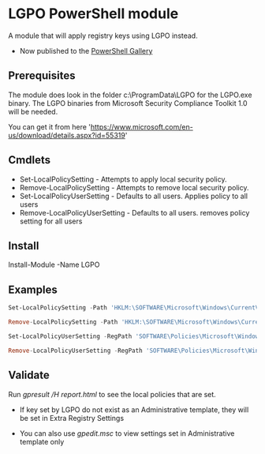 # LGPO PowerShell module

A module that will apply registry keys using LGPO instead.

- Now published to the [PowerShell Gallery](https://www.powershellgallery.com/packages/LGPO/1.0.1)
## Prerequisites

The module does look in the folder c:\ProgramData\LGPO for the LGPO.exe binary.
The LGPO binaries from Microsoft Security Compliance Toolkit 1.0 will be needed.

You can get it from here 'https://www.microsoft.com/en-us/download/details.aspx?id=55319'

## Cmdlets

 - Set-LocalPolicySetting - Attempts to apply local security policy.
 - Remove-LocalPolicySetting - Attempts to remove local security policy.
 - Set-LocalPolicyUserSetting - Defaults to all users. Applies policy to all users
 - Remove-LocalPolicyUserSetting - Defaults to all users. removes policy setting for all users

## Install

Install-Module -Name LGPO

## Examples

```powershell
Set-LocalPolicySetting -Path 'HKLM:\SOFTWARE\Microsoft\Windows\CurrentVersion\ImmersiveShell' -Name 'UseActionCenterExperience' -Type DWord -Value 0

Remove-LocalPolicySetting -Path 'HKLM:\SOFTWARE\Microsoft\Windows\CurrentVersion\ImmersiveShell' -Name 'UseActionCenterExperience'

Set-LocalPolicyUserSetting -RegPath 'SOFTWARE\Policies\Microsoft\Windows\Explorer' -Name 'DisableNotificationCenter' -Type DWord -Value 1

Remove-LocalPolicyUserSetting -RegPath 'SOFTWARE\Policies\Microsoft\Windows\Explorer' -Name 'DisableNotificationCenter' -Verbose
```

## Validate

Run _gpresult /H report.html_ to see the local policies that are set.

- If key set by LGPO do not exist as an Administrative template, they will be set in Extra Registry Settings

- You can also use _gpedit.msc_ to view settings set in Administrative template only
